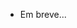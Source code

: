 - Em breve...
<!-- 
Registrar meu saldo total
Registrar minhas dispezas por categoria, e cada uma, vai ter um ícone (e vai poder ser recorrente ou não)
Se minhas dispezas consumirem mais que 70% do meu saldo total ele deve me alertar
De acordo com meu salário, a partir somente dele deve ser calculado quanto eu devo gastar por mes
Ele deve consultar para verificar quanto eu terei se comprar x coisa 
-->

<!-- 
- [] Adicionar novo form (https://tailwindui.com/components/application-ui/forms/form-layouts)
- [] Colocar campo de pesquisa nas notas (https://tailwindui.com/components/marketing/sections/newsletter-sections)
- [] Adicionar novo dashboard (https://windstatic.com/sidebars#)
- [] Adicionar páginas 404 (https://tailwindui.com/components/marketing/feedback/404-pages)
- [] Configurar eslint no back e no front
- [] Configurar loading
- [] Adicionar novas rotas para calcular as funções
-->